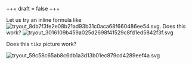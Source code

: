 +++
draft = false
+++

Let us try an inline formula like <img src="/ltximg/tryout_8db7f3fe2e08b21ad93b31c0aca68f660486ee54.svg" alt="tryout_8db7f3fe2e08b21ad93b31c0aca68f660486ee54.svg" class="org-svg" />. Does this work? <img src="/ltximg/tryout_3016109b459a025d2698f41529c8fd1ed5842f3f.svg" alt="tryout_3016109b459a025d2698f41529c8fd1ed5842f3f.svg" class="org-svg" />

Does this `tikz` picture work?

<img src="/ltximg/tryout_59c58c65ab8c6db1a3d13b01ec879cd4289eef4a.svg" alt="tryout_59c58c65ab8c6db1a3d13b01ec879cd4289eef4a.svg" class="org-svg" />
